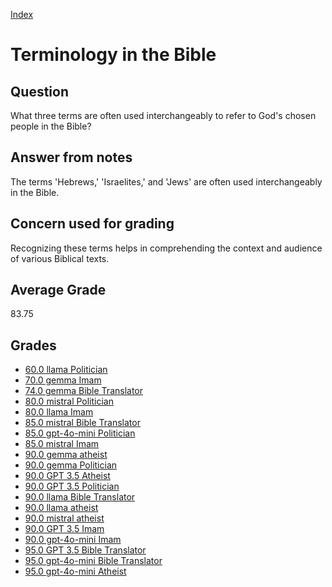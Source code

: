 
[Index](../../index.md)
# Terminology in the Bible
## Question
What three terms are often used interchangeably to refer to God's chosen people in the Bible?

## Answer from notes
The terms 'Hebrews,' 'Israelites,' and 'Jews' are often used interchangeably in the Bible.

## Concern used for grading
Recognizing these terms helps in comprehending the context and audience of various Biblical texts.

## Average Grade
83.75

## Grades
 * [60.0 llama Politician](../answers/llama_Politician/Terminology_in_the_Bible.md)
 * [70.0 gemma Imam](../answers/gemma_Imam/Terminology_in_the_Bible.md)
 * [74.0 gemma Bible Translator](../answers/gemma_Bible_Translator/Terminology_in_the_Bible.md)
 * [80.0 mistral Politician](../answers/mistral_Politician/Terminology_in_the_Bible.md)
 * [80.0 llama Imam](../answers/llama_Imam/Terminology_in_the_Bible.md)
 * [85.0 mistral Bible Translator](../answers/mistral_Bible_Translator/Terminology_in_the_Bible.md)
 * [85.0 gpt-4o-mini Politician](../answers/gpt-4o-mini_Politician/Terminology_in_the_Bible.md)
 * [85.0 mistral Imam](../answers/mistral_Imam/Terminology_in_the_Bible.md)
 * [90.0 gemma atheist](../answers/gemma_atheist/Terminology_in_the_Bible.md)
 * [90.0 gemma Politician](../answers/gemma_Politician/Terminology_in_the_Bible.md)
 * [90.0 GPT 3.5 Atheist](../answers/GPT_3.5_Atheist/Terminology_in_the_Bible.md)
 * [90.0 GPT 3.5 Politician](../answers/GPT_3.5_Politician/Terminology_in_the_Bible.md)
 * [90.0 llama Bible Translator](../answers/llama_Bible_Translator/Terminology_in_the_Bible.md)
 * [90.0 llama atheist](../answers/llama_atheist/Terminology_in_the_Bible.md)
 * [90.0 mistral atheist](../answers/mistral_atheist/Terminology_in_the_Bible.md)
 * [90.0 GPT 3.5 Imam](../answers/GPT_3.5_Imam/Terminology_in_the_Bible.md)
 * [90.0 gpt-4o-mini Imam](../answers/gpt-4o-mini_Imam/Terminology_in_the_Bible.md)
 * [95.0 GPT 3.5 Bible Translator](../answers/GPT_3.5_Bible_Translator/Terminology_in_the_Bible.md)
 * [95.0 gpt-4o-mini Bible Translator](../answers/gpt-4o-mini_Bible_Translator/Terminology_in_the_Bible.md)
 * [95.0 gpt-4o-mini Atheist](../answers/gpt-4o-mini_Atheist/Terminology_in_the_Bible.md)
